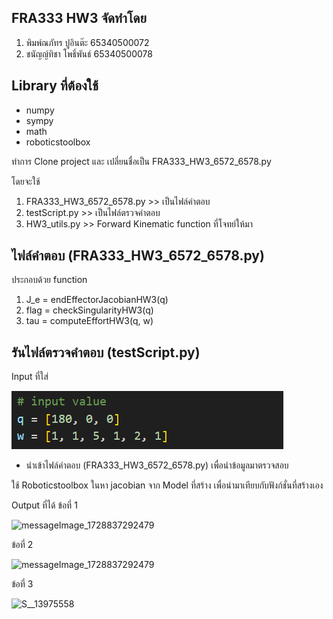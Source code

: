 ## FRA333 HW3 จัดทำโดย
1. พิมพ์ณภัทร ปูอินต๊ะ 65340500072
2. ชนัญญ์ทิชา โพธิ์พันธ์ 65340500078
## Library ที่ต้องใช้
-	numpy
-	sympy
-	math
-	roboticstoolbox

ทำการ Clone project และ เปลี่ยนชื่อเป็น FRA333_HW3_6572_6578.py

โดยจะใช้
1. FRA333_HW3_6572_6578.py >> เป็นไฟล์คำตอบ
2. testScript.py >> เป็นไฟล์ตรวจคำตอบ
3. HW3_utils.py >> Forward Kinematic function ที่โจทย์ให้มา

## ไฟล์คำตอบ (FRA333_HW3_6572_6578.py)
ประกอบด้วย function
1. J_e = endEffectorJacobianHW3(q)
2. flag = checkSingularityHW3(q)
3. tau = computeEffortHW3(q, w)

## รันไฟล์ตรวจคำตอบ (testScript.py)
Input ที่ใส่

![messageImage_1728837292479](https://github.com/65340500072/FRA333_HW3_6572_6578/blob/main/Input%20value.png)

- นำเข้าไฟล์คำตอบ (FRA333_HW3_6572_6578.py) เพื่อนำข้อมูลมาตรวจสอบ

ใช้ Roboticstoolbox ในหา jacobian จาก Model ที่สร้าง เพื่อนำมาเทียบกับฟังก์ชั่นที่สร้างเอง

Output ที่ได้
ข้อที่ 1

![messageImage_1728837292479](https://github.com/user-attachments/assets/43588fdf-adec-41e2-aa06-831250b55641)


ข้อที่ 2

![messageImage_1728837292479](https://github.com/user-attachments/assets/4155b307-53de-4d1f-9674-6c28d20b3dbd)


ข้อที่ 3

![S__13975558](https://github.com/user-attachments/assets/f0431d66-c849-4165-9c74-5de71ac6154e)


